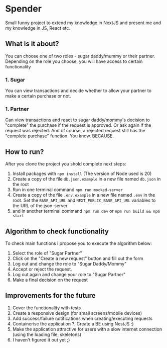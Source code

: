 # Spender

Small funny project to extend my knowledge in NextJS and present me and my knowledge in JS, React etc.

## What is it about?

You can choose one of two roles - sugar daddy/mummy or their partner. Depending on the role you choose, you will have access to certain functionality

### 1. Sugar

You can view transactions and decide whether to allow your partner to make a certain purchase or not.

### 1. Partner

Can view transactions and react to sugar daddy/mommy's decision to "complete" the purchase if the request is approved. Or ask again if the request was rejected. And of course, a rejected request still has the "complete purchase" function. You know. BECAUSE.

## How to run?

After you clone the project you shold complete next steps:

1. Install packages with `npm install` (The version of Node used is 20)
2. Create a copy of the file `db.json.example` in a new file named `db.json` in the root
3. Run in one terminal command `npm run mocked-server`
4. Create a copy of the file `.env.example` in a new file named `.env` in the root. Set the `BASE_API_URL` and `NEXT_PUBLIC_BASE_API_URL` variables to the URL of the json-server
5. and in another terminal command `npm run dev` or `npm run build && npm start`

## Algorithm to check functionality

To check main functions i propose you to execute the algorithm below:

1. Select the role of "Sugar Partner"
2. Click on the "Create a new request" button and fill out the form
3. Log out and change the role to "Sugar Daddy/Mommy"
4. Accept or reject the request.
5. Log out again and change your role to "Sugar Partner"
6. Make a final decision on the request

## Improvements for the future

1. Cover the functionality with tests
2. Create a responsive design (for small screens/mobile devices)
3. Add success/failure notifications when creating/executing requests
4. Containerise the application
   ?. Create a BE using NestJS :)
5. Make the application attractive for users with a slow internet connection (using the loading file, skeletons)
6. I haven't figured it out yet ;)
